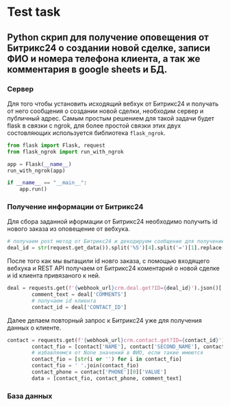 # Test task

## Python скрип для получение оповещения от Битрикс24 о создании новой сделке, записи ФИО и номера телефона клиента, а так же комментария в google sheets и БД.  
 
 ### Сервер
 Для того чтобы установить исходящий вебхук от Битрикс24 и получать от него сообщения о создании новой сделки, необходим сервер и публичный адрес.
 Самым простым решением для такой задачи будет flask  в связки с ngrok, для более простой связки этих двух состовляющих используется библиотека `flask_ngrok`.
```python
from flask import Flask, request
from flask_ngrok import run_with_ngrok

app = Flask(__name__)
run_with_ngrok(app)

if __name__ == "__main__":
    app.run()
```
 ### Получение информации от Битрикс24
 Для сбора заданной иформации от Битрикс24 необходимо получить id нового заказа из оповещение от вебхука.
```python
# получаем post метод от Битрикс24 и декодируем сообщение для получение id новой сделки
deal_id = str(request.get_data()).split('%5')[4].split('=')[1].replace('&', '').replace('ts', '')
```
После того как мы вытащили id новго заказа, с помощью входящего вебхука и REST API получаем от  Битрикс24 коментарий о новой сделке и id клиента привязаного к ней.
```python
deal = requests.get(f'{webhook_url}crm.deal.get?ID={deal_id}').json()['result']
        comment_text = deal['COMMENTS']
        # получаем id клиента 
        contact_id = deal['CONTACT_ID']
```
Далее делаем повторный запрос к Битрикс24 уже для получения данных о клиенте.
```python
contact = requests.get(f'{webhook_url}crm.contact.get?ID={contact_id}').json()['result']
        contact_fio = [contact['NAME'], contact['SECOND_NAME'], contact['LAST_NAME']]
        # избавляемся от None значений в ФИО, если такие имеются 
        contact_fio = [str(i or '') for i in contact_fio]
        contact_fio = ' '.join(contact_fio)
        contact_phone = contact['PHONE'][0]['VALUE']
        data = [contact_fio, contact_phone, comment_text]
```

 ### База данных